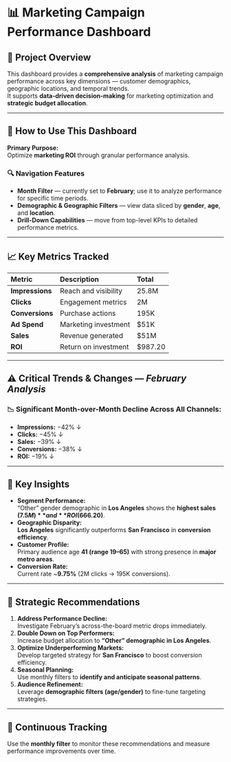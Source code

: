 # 📊 Marketing Campaign Performance Dashboard

## 🧩 Project Overview
This dashboard provides a **comprehensive analysis** of marketing campaign performance across key dimensions — customer demographics, geographic locations, and temporal trends.  
It supports **data-driven decision-making** for marketing optimization and **strategic budget allocation**.

---

## 🎯 How to Use This Dashboard

**Primary Purpose:**  
Optimize **marketing ROI** through granular performance analysis.

### 🔍 Navigation Features
- **Month Filter** — currently set to **February**; use it to analyze performance for specific time periods.  
- **Demographic & Geographic Filters** — view data sliced by **gender**, **age**, and **location**.  
- **Drill-Down Capabilities** — move from top-level KPIs to detailed performance metrics.

---

## 📈 Key Metrics Tracked

| Metric | Description | Total |
|:--|:--|:--|
| **Impressions** | Reach and visibility | 25.8M |
| **Clicks** | Engagement metrics | 2M |
| **Conversions** | Purchase actions | 195K |
| **Ad Spend** | Marketing investment | $51K |
| **Sales** | Revenue generated | $51M |
| **ROI** | Return on investment | $987.20 |

---

## ⚠️ Critical Trends & Changes — *February Analysis*

### 📉 Significant Month-over-Month Decline Across All Channels:
- **Impressions:** −42% ↓  
- **Clicks:** −45% ↓  
- **Sales:** −39% ↓  
- **Conversions:** −38% ↓  
- **ROI:** −19% ↓  

---

## 🔎 Key Insights
- **Segment Performance:**  
  “Other” gender demographic in **Los Angeles** shows the **highest sales ($7.5M)** and **ROI ($666.20)**.  
- **Geographic Disparity:**  
  **Los Angeles** significantly outperforms **San Francisco** in **conversion efficiency**.  
- **Customer Profile:**  
  Primary audience age **41 (range 19–65)** with strong presence in **major metro areas**.  
- **Conversion Rate:**  
  Current rate ~**9.75%** (2M clicks → 195K conversions).

---

## 🚀 Strategic Recommendations

1. **Address Performance Decline:**  
   Investigate February’s across-the-board metric drops immediately.  
2. **Double Down on Top Performers:**  
   Increase budget allocation to **“Other” demographic in Los Angeles**.  
3. **Optimize Underperforming Markets:**  
   Develop targeted strategy for **San Francisco** to boost conversion efficiency.  
4. **Seasonal Planning:**  
   Use monthly filters to **identify and anticipate seasonal patterns**.  
5. **Audience Refinement:**  
   Leverage **demographic filters (age/gender)** to fine-tune targeting strategies.

---

## 📅 Continuous Tracking
Use the **monthly filter** to monitor these recommendations and measure performance improvements over time.
